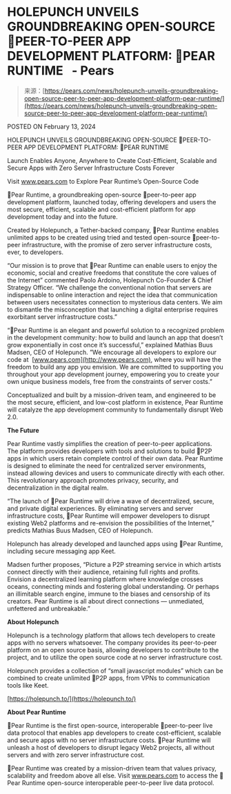 <!--yml
category: 未分类
date: 2024-05-27 14:50:38
-->

# HOLEPUNCH UNVEILS GROUNDBREAKING OPEN-SOURCE 🍐PEER-TO-PEER APP DEVELOPMENT PLATFORM: 🍐PEAR RUNTIME   - Pears

> 来源：[https://pears.com/news/holepunch-unveils-groundbreaking-open-source-peer-to-peer-app-development-platform-pear-runtime/](https://pears.com/news/holepunch-unveils-groundbreaking-open-source-peer-to-peer-app-development-platform-pear-runtime/)

POSTED ON February 13, 2024

HOLEPUNCH UNVEILS GROUNDBREAKING OPEN-SOURCE 🍐PEER-TO-PEER APP DEVELOPMENT PLATFORM: 🍐PEAR RUNTIME  

Launch Enables Anyone, Anywhere to Create Cost-Efficient, Scalable and Secure Apps with Zero Server Infrastructure Costs Forever

Visit www.pears.com to Explore Pear Runtime’s Open-Source Code

🍐Pear Runtime, a groundbreaking open-source 🍐peer-to-peer app development platform, launched today, offering developers and users the most secure, efficient, scalable and cost-efficient platform for app development today and into the future.

Created by Holepunch, a Tether-backed company, 🍐Pear Runtime enables unlimited apps to be created using tried and tested open-source 🍐peer-to-peer infrastructure, with the promise of zero server infrastructure costs, ever, to developers.

“Our mission is to prove that 🍐Pear Runtime can enable users to enjoy the economic, social and creative freedoms that constitute the core values of the Internet” commented Paolo Ardoino, Holepunch Co-Founder & Chief Strategy Officer. “We challenge the conventional notion that servers are indispensable to online interaction and reject the idea that communication between users necessitates connection to mysterious data centers. We aim to dismantle the misconception that launching a digital enterprise requires exorbitant server infrastructure costs.”

“🍐Pear Runtime is an elegant and powerful solution to a recognized problem in the development community: how to build and launch an app that doesn’t grow exponentially in cost once it’s successful,” explained Mathias Buus Madsen, CEO of Holepunch. ”We encourage all developers to explore our code at  [www.pears.com](http://www.pears.com), where you will have the freedom to build any app you envision. We are committed to supporting you throughout your app development journey, empowering you to create your own unique business models, free from the constraints of server costs.”

Conceptualized and built by a mission-driven team, and engineered to be the most secure, efficient, and low-cost platform in existence, Pear Runtime will catalyze the app development community to fundamentally disrupt Web 2.0.

**The Future**

Pear Runtime vastly simplifies the creation of peer-to-peer applications. The platform provides developers with tools and solutions to build 🍐P2P apps in which users retain complete control of their own data. Pear Runtime is designed to eliminate the need for centralized server environments, instead allowing devices and users to communicate directly with each other. This revolutionary approach promotes privacy, security, and decentralization in the digital realm.

“The launch of 🍐Pear Runtime will drive a wave of decentralized, secure, and private digital experiences. By eliminating servers and server infrastructure costs, 🍐Pear Runtime will empower developers to disrupt existing Web2 platforms and re-envision the possibilities of the Internet,” predicts Mathias Buus Madsen, CEO of Holepunch.

Holepunch has already developed and launched apps using 🍐Pear Runtime, including secure messaging app Keet.

Madsen further proposes, “Picture a P2P streaming service in which artists connect directly with their audience, retaining full rights and profits. Envision a decentralized learning platform where knowledge crosses oceans, connecting minds and fostering global understanding. Or perhaps an illimitable search engine, immune to the biases and censorship of its creators. Pear Runtime is all about direct connections — unmediated, unfettered and unbreakable.” 

**About Holepunch**

Holepunch is a technology platform that allows tech developers to create apps with no servers whatsoever. The company provides its peer-to-peer platform on an open source basis, allowing developers to contribute to the project, and to utilize the open source code at no server infrastructure cost. 

Holepunch provides a collection of “small javascript modules” which can be combined to create unlimited 🍐P2P apps, from VPNs to communication tools like Keet. 

[https://holepunch.to/](https://holepunch.to/)

**About Pear Runtime**

🍐Pear Runtime is the first open-source, interoperable 🍐peer-to-peer live data protocol that enables app developers to create cost-efficient, scalable and secure apps with no server infrastructure costs. 🍐Pear Runtime will unleash a host of developers to disrupt legacy Web2 projects, all without servers and with zero server infrastructure cost.

🍐Pear Runtime was created by a mission-driven team that values privacy, scalability and freedom above all else. Visit www.pears.com to access the 🍐Pear Runtime open-source interoperable peer-to-peer live data protocol.